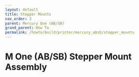 ```yaml
---
layout: default
title: Stepper Mounts
nav_order: 3
parent: Mercury One (AB/SB)
grand_parent: How To
permalink: /howto/build/printer/mercury_absb/stepper_mounts
---
```


# M One (AB/SB) Stepper Mount Assembly
